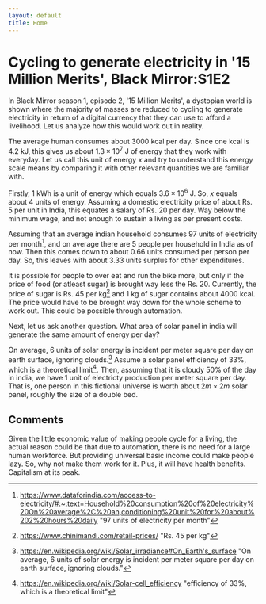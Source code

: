 ```yaml
---
layout: default
title: Home
---
```



# Cycling to generate electricity in '15 Million Merits', Black Mirror:S1E2

In Black Mirror season 1, episode 2, '15 Million Merits', a dystopian world is shown where the majority of masses are reduced to cycling to generate electricity in return of a digital currency that they can use to afford a livelihood. Let us analyze how this would work out in reality.

The average human consumes about 3000 kcal per day. Since one kcal is 4.2 kJ, this gives us about $1.3 \times 10^7$ J of energy that they work with everyday. Let us call this unit of energy $x$ and try to understand this energy scale means by comparing it with other relevant quantities we are familiar with.

Firstly, 1 kWh is a unit of energy which equals $3.6 \times 10^6$ J. So, $x$ equals about 4 units of energy. Assuming a domestic electricity price of about Rs. 5 per unit in India, this equates a salary of Rs. 20 per day. Way below the minimum wage, and not enough to sustain a living as per present costs.

Assuming that an average indian household consumes 97 units of electricity per month[^1], and on average there are 5 people per household in India as of now. Then this comes down to about $0.66$ units consumed per person per day. So, this leaves with about $3.33$ units surplus for other expenditures.

It is possible for people to over eat and run the bike more, but only if the price of food (or atleast sugar) is brought way less the Rs. 20. Currently, the price of sugar is Rs. 45 per kg[^2] and 1 kg of sugar contains about 4000 kcal. The price would have to be brought way down for the whole scheme to work out. This could be possible through automation.

Next, let us ask another question. What area of solar panel in india will generate the same amount of energy per day?

On average, 6 units of solar energy is incident per meter square per day on earth surface, ignoring clouds.[^3] Assume a solar panel efficiency of 33%, which is a theoretical limit[^4]. Then, assuming that it is cloudy 50% of the day in india, we have 1 unit of electricty production per meter square per day. That is, one person in this fictional universe is worth about $2 m \times 2 m$ solar panel, roughly the size of a double bed.

## Comments

Given the little economic value of making people cycle for a living, the actual reason could be that due to automation, there is no need for a large human workforce. But providing universal basic income could make people lazy. So, why not make them work for it. Plus, it will have health benefits. Capitalism at its peak.

[^1]: https://www.dataforindia.com/access-to-electricity/#:~:text=Household%20consumption%20of%20electricity%20On%20average%2C%20an,conditioning%20unit%20for%20about%202%20hours%20daily "97 units of electricity per month"
[^2]: https://www.chinimandi.com/retail-prices/ "Rs. 45 per kg"
[^3]: https://en.wikipedia.org/wiki/Solar_irradiance#On_Earth's_surface "On average, 6 units of solar energy is incident per meter square per day on earth surface, ignoring clouds."
[^4]: https://en.wikipedia.org/wiki/Solar-cell_efficiency "efficiency of 33%, which is a theoretical limit"
